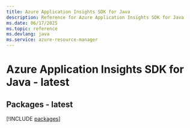 ```yaml
---
title: Azure Application Insights SDK for Java
description: Reference for Azure Application Insights SDK for Java
ms.date: 06/17/2025
ms.topic: reference
ms.devlang: java
ms.service: azure-resource-manager
---
```

# Azure Application Insights SDK for Java - latest
## Packages - latest
[!INCLUDE [packages](application-insights-index.md)]